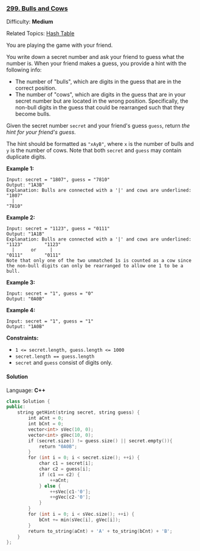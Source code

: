 ### [299\. Bulls and Cows](https://leetcode.com/problems/bulls-and-cows/)

Difficulty: **Medium**

Related Topics: [Hash Table](https://leetcode.com/tag/hash-table/)

You are playing the game with your friend.

You write down a secret number and ask your friend to guess what the number is. When your friend makes a guess, you provide a hint with the following info:

- The number of "bulls", which are digits in the guess that are in the correct position.
- The number of "cows", which are digits in the guess that are in your secret number but are located in the wrong position. Specifically, the non-bull digits in the guess that could be rearranged such that they become bulls.

Given the secret number `secret` and your friend's guess `guess`, return _the hint for your friend's guess_.

The hint should be formatted as `"xAyB"`, where `x` is the number of bulls and `y` is the number of cows. Note that both `secret` and `guess` may contain duplicate digits.

**Example 1:**

```
Input: secret = "1807", guess = "7810"
Output: "1A3B"
Explanation: Bulls are connected with a '|' and cows are underlined:
"1807"
  |
"7810"
```

**Example 2:**

```
Input: secret = "1123", guess = "0111"
Output: "1A1B"
Explanation: Bulls are connected with a '|' and cows are underlined:
"1123"        "1123"
  |      or     |
"0111"        "0111"
Note that only one of the two unmatched 1s is counted as a cow since the non-bull digits can only be rearranged to allow one 1 to be a bull.
```

**Example 3:**

```
Input: secret = "1", guess = "0"
Output: "0A0B"
```

**Example 4:**

```
Input: secret = "1", guess = "1"
Output: "1A0B"
```

**Constraints:**

- `1 <= secret.length, guess.length <= 1000`
- `secret.length == guess.length`
- `secret` and `guess` consist of digits only.

#### Solution

Language: **C++**

```c++
class Solution {
public:
    string getHint(string secret, string guess) {
        int aCnt = 0;
        int bCnt = 0;
        vector<int> sVec(10, 0);
        vector<int> gVec(10, 0);
        if (secret.size() != guess.size() || secret.empty()){
            return "0A0B";
        }
        for (int i = 0; i < secret.size(); ++i) {
            char c1 = secret[i];
            char c2 = guess[i];
            if (c1 == c2) {
                ++aCnt;
            } else {
                ++sVec[c1-'0'];
                ++gVec[c2-'0'];
            }
        }
        for (int i = 0; i < sVec.size(); ++i) {
            bCnt += min(sVec[i], gVec[i]);
        }
        return to_string(aCnt) + 'A' + to_string(bCnt) + 'B';
    }
};
```

